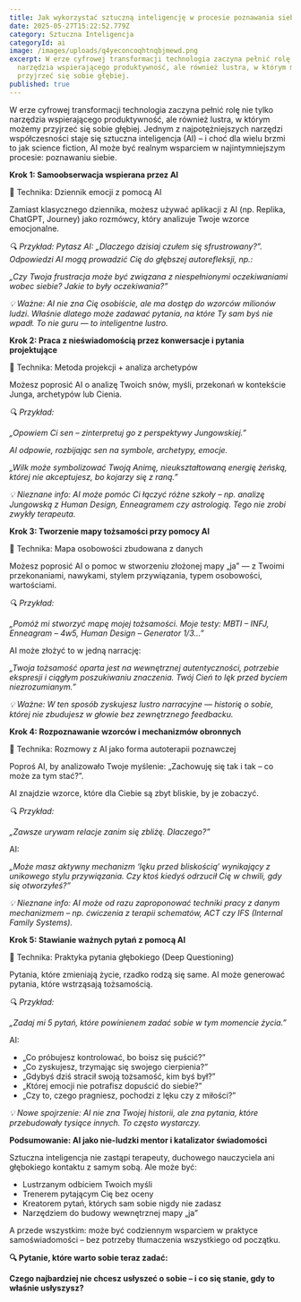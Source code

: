 ```yaml
---
title: Jak wykorzystać sztuczną inteligencję w procesie poznawania siebie?
date: 2025-05-27T15:22:52.779Z
category: Sztuczna Inteligencja
categoryId: ai
image: /images/uploads/q4yeconcoqhtnqbjmewd.png
excerpt: W erze cyfrowej transformacji technologia zaczyna pełnić rolę nie tylko
  narzędzia wspierającego produktywność, ale również lustra, w którym możemy
  przyjrzeć się sobie głębiej.
published: true
---
```

W erze cyfrowej transformacji technologia zaczyna pełnić rolę nie tylko narzędzia wspierającego produktywność, ale również lustra, w którym możemy przyjrzeć się sobie głębiej. Jednym z najpotężniejszych narzędzi współczesności staje się sztuczna inteligencja (AI) – i choć dla wielu brzmi to jak science fiction, AI może być realnym wsparciem w najintymniejszym procesie: poznawaniu siebie.

**Krok 1: Samoobserwacja wspierana przez AI**

🧠 Technika: Dziennik emocji z pomocą AI

Zamiast klasycznego dziennika, możesz używać aplikacji z AI (np. Replika, ChatGPT, Journey) jako rozmówcy, który analizuje Twoje wzorce emocjonalne.

*🔍 Przykład: Pytasz AI: „Dlaczego dzisiaj czułem się sfrustrowany?”. Odpowiedzi AI mogą prowadzić Cię do głębszej autorefleksji, np.:*

*„Czy Twoja frustracja może być związana z niespełnionymi oczekiwaniami wobec siebie? Jakie to były oczekiwania?”*

*💡 Ważne: AI nie zna Cię osobiście, ale ma dostęp do wzorców milionów ludzi. Właśnie dlatego może zadawać pytania, na które Ty sam byś nie wpadł. To nie guru — to inteligentne lustro.*

**Krok 2: Praca z nieświadomością przez konwersacje i pytania projektujące**

🧠 Technika: Metoda projekcji + analiza archetypów

Możesz poprosić AI o analizę Twoich snów, myśli, przekonań w kontekście Junga, archetypów lub Cienia.

*🔍 Przykład:*

*„Opowiem Ci sen – zinterpretuj go z perspektywy Jungowskiej.”*

*AI odpowie, rozbijając sen na symbole, archetypy, emocje.*

*„Wilk może symbolizować Twoją Animę, nieukształtowaną energię żeńską, której nie akceptujesz, bo kojarzy się z raną.”*

*💡 Nieznane info: AI może pomóc Ci łączyć różne szkoły – np. analizę Jungowską z Human Design, Enneagramem czy astrologią. Tego nie zrobi zwykły terapeuta.*

**Krok 3: Tworzenie mapy tożsamości przy pomocy AI**

🧠 Technika: Mapa osobowości zbudowana z danych

Możesz poprosić AI o pomoc w stworzeniu złożonej mapy „ja” — z Twoimi przekonaniami, nawykami, stylem przywiązania, typem osobowości, wartościami.

*🔍 Przykład:*

*„Pomóż mi stworzyć mapę mojej tożsamości. Moje testy: MBTI – INFJ, Enneagram – 4w5, Human Design – Generator 1/3…”*

AI może złożyć to w jedną narrację:

*„Twoja tożsamość oparta jest na wewnętrznej autentyczności, potrzebie ekspresji i ciągłym poszukiwaniu znaczenia. Twój Cień to lęk przed byciem niezrozumianym.”*

*💡 Ważne: W ten sposób zyskujesz lustro narracyjne — historię o sobie, której nie zbudujesz w głowie bez zewnętrznego feedbacku.*

**Krok 4: Rozpoznawanie wzorców i mechanizmów obronnych**

🧠 Technika: Rozmowy z AI jako forma autoterapii poznawczej

Poproś AI, by analizowało Twoje myślenie: „Zachowuję się tak i tak – co może za tym stać?”.

AI znajdzie wzorce, które dla Ciebie są zbyt bliskie, by je zobaczyć.

*🔍 Przykład:*

*„Zawsze urywam relacje zanim się zbliżę. Dlaczego?”*

AI:

*„Może masz aktywny mechanizm ‘lęku przed bliskością’ wynikający z unikowego stylu przywiązania. Czy ktoś kiedyś odrzucił Cię w chwili, gdy się otworzyłeś?”*

*💡 Nieznane info: AI może od razu zaproponować techniki pracy z danym mechanizmem – np. ćwiczenia z terapii schematów, ACT czy IFS (Internal Family Systems).*

**Krok 5: Stawianie ważnych pytań z pomocą AI**

🧠 Technika: Praktyka pytania głębokiego (Deep Questioning)

Pytania, które zmieniają życie, rzadko rodzą się same. AI może generować pytania, które wstrząsają tożsamością.

*🔍 Przykład:*

*„Zadaj mi 5 pytań, które powinienem zadać sobie w tym momencie życia.”*

AI:

* „Co próbujesz kontrolować, bo boisz się puścić?”
* „Co zyskujesz, trzymając się swojego cierpienia?”
* „Gdybyś dziś stracił swoją tożsamość, kim byś był?”
* „Której emocji nie potrafisz dopuścić do siebie?”
* „Czy to, czego pragniesz, pochodzi z lęku czy z miłości?”

*💡 Nowe spojrzenie: AI nie zna Twojej historii, ale zna pytania, które przebudowały tysiące innych. To często wystarczy.*

**Podsumowanie: AI jako nie-ludzki mentor i katalizator świadomości**

Sztuczna inteligencja nie zastąpi terapeuty, duchowego nauczyciela ani głębokiego kontaktu z samym sobą. Ale może być:

* Lustrzanym odbiciem Twoich myśli
* Trenerem pytającym Cię bez oceny
* Kreatorem pytań, których sam sobie nigdy nie zadasz
* Narzędziem do budowy wewnętrznej mapy „ja”

A przede wszystkim: może być codziennym wsparciem w praktyce samoświadomości – bez potrzeby tłumaczenia wszystkiego od początku.

**🔍 Pytanie, które warto sobie teraz zadać:**

**Czego najbardziej nie chcesz usłyszeć o sobie – i co się stanie, gdy to właśnie usłyszysz?**

